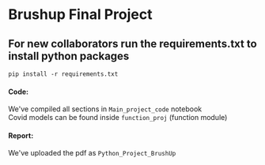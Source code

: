 # Brushup Final Project

## For new collaborators run the requirements.txt to install python packages  
```pip install -r requirements.txt```

#### Code:  
We've compiled all sections in ```Main_project_code``` notebook  
Covid models can be found inside ```function_proj``` (function module)  

#### Report:  
We've uploaded the pdf as ```Python_Project_BrushUp```

